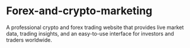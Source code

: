 # Forex-and-crypto-marketing
A professional crypto and forex trading website that provides live market data, trading insights, and an easy-to-use interface for investors and traders worldwide.
